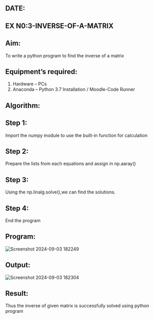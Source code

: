 ## DATE:
## EX N0:3-INVERSE-OF-A-MATRIX
## Aim:
To write a python program to find the inverse of a matrix
## Equipment’s required:
1. 	Hardware – PCs
2. 	Anaconda – Python 3.7 Installation / Moodle-Code Runner
## Algorithm:
## Step 1:
Import the numpy module to use the built-in function for calculation
## Step 2:
Prepare the lists from each equations and assign in np.aaray()
## Step 3:
Using the np.linalg.solve(),we can find the solutions.
## Step 4:
End the program
## Program:
![Screenshot 2024-09-03 182249](https://github.com/user-attachments/assets/531656fe-9924-4d27-86ba-51c577981a97)

## Output:
![Screenshot 2024-09-03 182304](https://github.com/user-attachments/assets/057c12c5-7379-427c-945b-271a2cbe8b28)

## Result:
Thus the inverse of given matrix is successfully solved using python program

